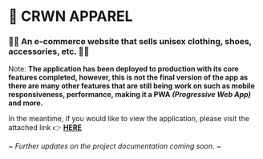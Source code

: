 # **👑 CRWN APPAREL**
### 👕👗 An e-commerce website that sells unisex clothing, shoes, accessories, etc. 🧣👒

Note: **The application has been deployed to production with its core features completed, however, this is not the final version of the app as there are many other features that are still being work on such as mobile responsiveness, performance, making it a PWA _(Progressive Web App)_ and more.**

In the meantime, if you would like to view the application, please visit the attached link 👉 **[HERE](https://crwn-aprl.herokuapp.com/ "CRWN APPAREL")**  

~ _Further updates on the project documentation coming soon._ ~